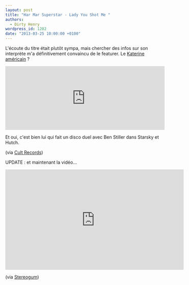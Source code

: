 ```yaml
---
layout: post
title: "Har Mar Superstar - Lady You Shot Me "
authors:
  - Dirty Henry
wordpress_id: 1202
date: "2013-03-25 10:00:00 +0100"
---
```


L'écoute du titre était plutôt sympa, mais chercher des infos sur son interprète
m'a définitivement convaincu de le featurer. Le
[Katerine américain](http://www.serialoptimist.com/interviews/an-interview-with-the-amazing-har-mar-superstar-2903.html)
?

<iframe width="500" height="200" frameborder="no" src="http://official.fm/player?width=500&height=200&skin_bg=131111&skin_fg=FEEBEB&artwork=1&tracklist=1&artwork_left=1&feed=http%3A%2F%2Fofficial.fm%2Ffeed%2Ftracks%2Fe4Xs.json"></iframe>

Et oui, c'est bien lui qui fait un disco duel avec Ben Stiller dans Starsky et
Hutch.

(via [Cult Records](http://www.cultrecords.com/splash/harmar-byebye17/))

UPDATE : et maintenant la vidéo…

<iframe width="560" height="315" src="http://www.youtube.com/embed/ouuqJ0pkWvU" frameborder="0" allowfullscreen></iframe>

(via
[Stereogum](http://stereogum.com/1347671/har-mar-superstar-lady-you-shot-me-video-stereogum-premiere/mp3s/))
